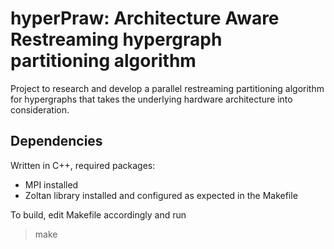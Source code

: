 # hyperPraw: Architecture Aware Restreaming hypergraph partitioning algorithm

Project to research and develop a parallel restreaming partitioning algorithm for hypergraphs that takes the underlying hardware architecture  into consideration. 

## Dependencies

Written in C++, required packages:
- MPI installed
- Zoltan library installed and configured as expected in the Makefile

To build, edit Makefile accordingly and run
> make
